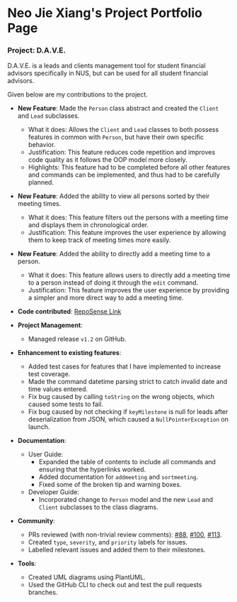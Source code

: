 <h1> Neo Jie Xiang's Project Portfolio Page</h1>

<h3>Project: D.A.V.E.</h3>

D.A.V.E. is a leads and clients management tool for student financial advisors specifically in NUS, but can be used for all student financial advisors.

Given below are my contributions to the project.

- **New Feature**: Made the `Person` class abstract and created the `Client` and `Lead` subclasses.
  - What it does: Allows the `Client` and `Lead` classes to both possess features in common with `Person`, but have their own specific behavior.
  - Justification: This feature reduces code repetition and improves code quality as it follows the OOP model more closely.
  - Highlights: This feature had to be completed before all other features and commands can be implemented, and thus had to be carefully planned.
- **New Feature**: Added the ability to view all persons sorted by their meeting times.
  - What it does: This feature filters out the persons with a meeting time and displays them in chronological order.
  - Justification: This feature improves the user experience by allowing them to keep track of meeting times more easily.
- **New Feature**: Added the ability to directly add a meeting time to a person.
  - What it does: This feature allows users to directly add a meeting time to a person instead of doing it through the `edit` command.
  - Justification: This feature improves the user experience by providing a simpler and more direct way to add a meeting time.

- **Code contributed**: [RepoSense Link](https://nus-cs2103-ay2324s1.github.io/tp-dashboard/?search=f08&sort=groupTitle&sortWithin=title&timeframe=commit&mergegroup=&groupSelect=groupByRepos&breakdown=true&checkedFileTypes=docs~functional-code~test-code&since=2023-09-22&tabOpen=true&tabType=authorship&zFR=false&tabAuthor=jx124&tabRepo=AY2324S1-CS2103T-F08-2%2Ftp%5Bmaster%5D&authorshipIsMergeGroup=false&authorshipFileTypes=docs~functional-code~test-code&authorshipIsBinaryFileTypeChecked=false&authorshipIsIgnoredFilesChecked=false)

- **Project Management**:
  - Managed release `v1.2` on GitHub.

- **Enhancement to existing features**:
  - Added test cases for features that I have implemented to increase test coverage.
  - Made the command datetime parsing strict to catch invalid date and time values entered.
  - Fix bug caused by calling `toString` on the wrong objects, which caused some tests to fail.
  - Fix bug caused by not checking if `keyMilestone` is null for leads after deserialization from JSON, which caused a `NullPointerException` on launch.

- **Documentation**:
  - User Guide:
    - Expanded the table of contents to include all commands and ensuring that the hyperlinks worked.
    - Added documentation for `addmeeting` and `sortmeeting`.
    - Fixed some of the broken tip and warning boxes.
  - Developer Guide:
    - Incorporated change to `Person` model and the new `Lead` and `Client` subclasses to the class diagrams.

- **Community**:
  - PRs reviewed (with non-trivial review comments): [\#88](https://github.com/AY2324S1-CS2103T-F08-2/tp/pull/88), [\#100](https://github.com/AY2324S1-CS2103T-F08-2/tp/pull/100), [\#113](https://github.com/AY2324S1-CS2103T-F08-2/tp/pull/113).
  - Created `type`, `severity`, and `priority` labels for issues.
  - Labelled relevant issues and added them to their milestones.

- **Tools**:
  - Created UML diagrams using PlantUML.
  - Used the GitHub CLI to check out and test the pull requests branches.
